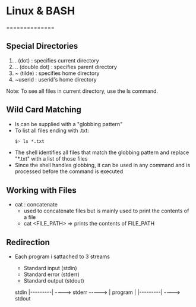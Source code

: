 # Linux & BASH
==============

##  Special Directories
1. . (dot) : specifies current directory
2. .. (double dot) : specifies parent directory
3. ~ (tilde) : specifies home directory
4. ~userid : userid's home directory

Note: To see all files in current directory, use the ls command.

## Wild Card Matching
* ls can be supplied with a "globbing pattern"
* To list all files ending with .txt:
	```bash
	$> ls *.txt
	```
* The shell identifies all files that match the globbing pattern and replace "*.txt" with a list of those files
* Since the shell handles globbing, it can be used in any command and is processed before the command is executed

## Working with Files
* cat : concatenate
	- used to concatenate files but is mainly used to print the contents of a file
	- cat <FILE_PATH> => prints the contents of FILE_PATH
	
## Redirection
* Each program i sattached to 3 streams
	- Standard input (stdin)
	- Standard error (stderr)
	- Standard output (stdout)
	
	stdin  |---------| ----> stderr
	-----> | program |
		   |---------| ----> stdout